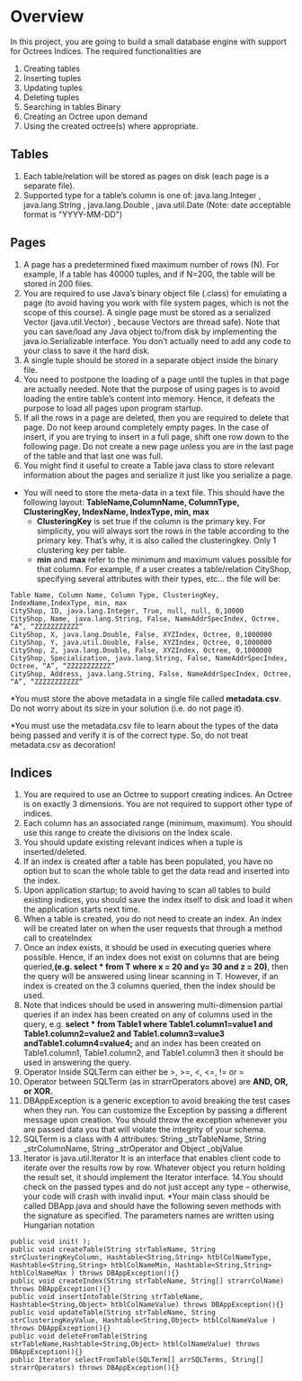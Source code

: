 # Overview
In this project, you are going to build a small database engine with support for Octrees Indices. 
The required functionalities are 
1. Creating tables 
2. Inserting tuples 
3. Updating tuples
4. Deleting tuples 
5. Searching in tables Binary
6. Creating an Octree upon demand 
7. Using the created octree(s) where appropriate.

## Tables
1. Each table/relation will be stored as pages on disk (each page is a separate file). 
2. Supported type for a table’s column is one of: java.lang.Integer , java.lang.String , 
java.lang.Double , java.util.Date (Note: date acceptable format is "YYYY-MM-DD")
## Pages
1. A page has a predetermined fixed maximum number of rows (N). For example, if a 
table has 40000 tuples, and if N=200, the table will be stored in 200 files. 
2. You are required to use Java’s binary object file (.class) for emulating a page (to avoid 
having you work with file system pages, which is not the scope of this course). A single 
page must be stored as a serialized Vector (java.util.Vector) , because Vectors are thread 
safe). Note that you can save/load any Java object to/from disk by implementing the 
java.io.Serializable interface. You don’t actually need to add any code to your class to 
save it the hard disk.
3. A single tuple should be stored in a separate object inside the binary file. 
4. You need to postpone the loading of a page until the tuples in that page are actually 
needed. Note that the purpose of using pages is to avoid loading the entire table’s content 
into memory. Hence, it defeats the purpose to load all pages upon program startup. 
5. If all the rows in a page are deleted, then you are required to delete that page. Do not 
keep around completely empty pages. In the case of insert, if you are trying to insert in a 
full page, shift one row down to the following page. Do not create a new page unless you 
are in the last page of the table and that last one was full. 
6. You might find it useful to create a Table java class to store relevant information about 
the pages and serialize it just like you serialize a page.



* You will need to store the meta-data in a text file. This should have the following 
layout: 
**TableName,ColumnName, ColumnType, ClusteringKey, IndexName, IndexType, min, max**
  * **ClusteringKey** is set true if the column is the primary key. For simplicity, you will 
always sort the rows in the table according to the primary key. That’s why, it is also 
called the clusteringkey. Only 1 clustering key per table. 
  * **min** and **max** refer to the minimum and maximum values possible for that column. 
For example, if a user creates a table/relation CityShop, specifying several attributes 
with their types, etc… the file will be:

```
Table Name, Column Name, Column Type, ClusteringKey, IndexName,IndexType, min, max 
CityShop, ID, java.lang.Integer, True, null, null, 0,10000 
CityShop, Name, java.lang.String, False, NameAddrSpecIndex, Octree, “A”, “ZZZZZZZZZZZ” 
CityShop, X, java.lang.Double, False, XYZIndex, Octree, 0,1000000 
CityShop, Y, java.util.Double, False, XYZIndex, Octree, 0,1000000 
CityShop, Z, java.lang.Double, False, XYZIndex, Octree, 0,1000000 
CityShop, Specialization, java.lang.String, False, NameAddrSpecIndex, Octree, “A”, “ZZZZZZZZZZZ” 
CityShop, Address, java.lang.String, False, NameAddrSpecIndex, Octree, “A”, “ZZZZZZZZZZZ”
```
*You must store the above metadata in a single file called **metadata.csv**. Do not worry 
about its size in your solution (i.e. do not page it). 

*You must use the metadata.csv file to learn about the types of the data being passed 
and verify it is of the correct type. So, do not treat metadata.csv as decoration!

## Indices
1. You are required to use an Octree to support creating indices. An Octree is on exactly 3 dimensions. You are not required to support other type of indices.
2. Each column has an associated range (minimum, maximum). You should use this range to create the divisions on the Index scale.
3.  You should update existing relevant indices when a tuple is inserted/deleted. 
4.  If an index is created after a table has been populated, you have no option but to scan the whole table to get the data read and inserted into the index.
5.  Upon application startup; to avoid having to scan all tables to build existing indices, you should save the index itself to disk and load it when the application starts next time.
6.  When a table is created, you do not need to create an index. An index will be created later on when the user requests that through a method call to createIndex
7.  Once an index exists, it should be used in executing queries where possible. Hence, if an index does not exist on columns that are being queried,**(e.g. select * from T where x = 20 and y= 30 and z = 20)**, then the query will be answered using linear scanning in T. However, if an index is created on the 3 columns queried, then the index should be used.
8. Note that indices should be used in answering multi-dimension partial queries if an index has been created on any of columns used in the query, e.g. **select * from Table1 where Table1.column1=value1 and Table1.column2=value2 and Table1.column3=value3 andTable1.column4=value4;** and an index has been created on Table1.column1, Table1.column2, and Table1.column3 then it should be used in answering the query.
9. Operator Inside SQLTerm can either be >, >=, <, <=, != or = 
10. Operator between SQLTerm (as in strarrOperators above) are **AND, OR, or XOR.**
11. DBAppException is a generic exception to avoid breaking the test cases when they run. You can customize the Exception by passing a different message upon creation. You should throw the exception whenever you are passed data you that will violate the integrity of your schema. 
12. SQLTerm is a class with 4 attributes: String _strTableName, String _strColumnName, String _strOperator and Object _objValue
13. Iterator is java.util.Iterator It is an interface that enables client code to iterate over the results row by row. Whatever object you return holding the result set, it should implement the Iterator interface.
14.You should check on the passed types and do not just accept any type – otherwise, your code will crash with invalid input. 
*Your main class should be called DBApp.java and should have the following seven methods with the signature as specified. The parameters names are written using Hungarian notation
```
public void init( ); 
public void createTable(String strTableName, String strClusteringKeyColumn, Hashtable<String,String> htblColNameType, Hashtable<String,String> htblColNameMin, Hashtable<String,String> htblColNameMax ) throws DBAppException(){}
public void createIndex(String strTableName, String[] strarrColName) throws DBAppException(){}
public void insertIntoTable(String strTableName, Hashtable<String,Object> htblColNameValue) throws DBAppException(){} 
public void updateTable(String strTableName, String strClusteringKeyValue, Hashtable<String,Object> htblColNameValue ) throws DBAppException(){}
public void deleteFromTable(String strTableName,Hashtable<String,Object> htblColNameValue) throws DBAppException(){}
public Iterator selectFromTable(SQLTerm[] arrSQLTerms, String[] strarrOperators) throws DBAppException(){}
```
